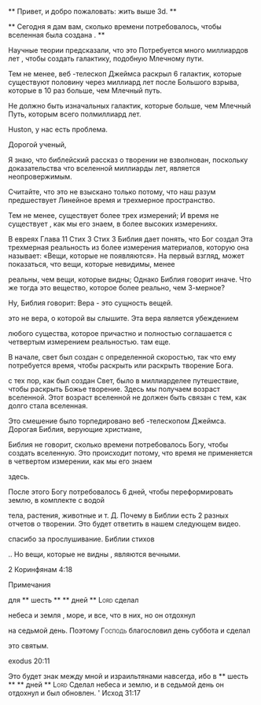 ** Привет, и добро пожаловать: жить выше 3d. **

** Сегодня я дам вам, сколько времени потребовалось, чтобы вселенная была создана
. **

Научные теории предсказали, что это Потребуется много миллиардов лет
, чтобы создать галактику, подобную Млечному пути.

Тем не менее, веб -телескоп Джеймса раскрыл 6 галактик, которые существуют половину
через миллиард лет после Большого взрыва, которые в 10 раз больше, чем
Млечный путь.

Не должно быть изначальных галактик, которые больше, чем Млечный
Путь, которым всего полмиллиард лет.

Huston, у нас есть проблема.

Дорогой ученый,

Я знаю, что библейский рассказ о творении не взволнован, поскольку доказательства
что вселенной миллиарды лет, является неопровержимым.

Считайте, что это не взыскано только потому, что наш разум предшествует
Линейное время и трехмерное пространство.

Тем не менее, существует более трех измерений; И время не существует
, как мы его знаем, в более высоких измерениях.

В евреях Глава 11 Стих 3 Стих 3 Библия дает понять, что Бог создал
Эта трехмерная реальность из более измерения материалов, которую она называет: «Вещи, которые не появляются».
На первый взгляд, может показаться, что вещи, которые невидимы, менее

реальны, чем вещи, которые видны; Однако Библия говорит иначе.
Что же тогда это вещество, которое более реально, чем 3-мерное?

Ну, Библия говорит: Вера - это сущность вещей.

это не вера, о которой вы слышите. Эта вера является убеждением

любого существа, которое причастно и полностью соглашается с четвертым измерением
реальностью.
там еще.

В начале, свет был создан с определенной скоростью, так что ему потребуется время, чтобы раскрыть или раскрыть творение Бога.

с тех пор, как был создан Свет, было в миллиарделее путешествие, чтобы раскрыть Божье творение. Здесь мы получаем возраст вселенной.
Этот возраст вселенной не должен быть связан с тем, как долго стала вселенная.

Это смешение было торпедировано веб -телескопом Джеймса.
Дорогая Библия, верующие христиане,

Библия не говорит, сколько времени потребовалось Богу, чтобы создать вселенную. Это
происходит потому, что время не применяется в четвертом измерении, как мы его знаем

здесь.  

После этого Богу потребовалось 6 дней, чтобы переформировать землю, в комплекте с водой

тела, растения, животные и т. Д.
Почему в Библии есть 2 разных отчетов о творении.
Это будет ответить в нашем следующем видео.

спасибо за прослушивание.
Библии стихов

.. Но вещи, которые не видны
, являются вечными.

2 Коринфянам 4:18

Примечания

для ** шесть ** ** дней ** <span class = "smallcaps"> Lord </span> сделал

небеса и земля , море, и все, что в них, но он отдохнул

на седьмой день. Поэтому
<span class = "smallcaps"> Господь </span> благословил день суббота и сделал

это святым.

exodus 20:11

Это будет знак между мной и израильтянами навсегда, ибо
в ** шесть ** ** дней ** <span class = "smallcaps"> Lord </span > Сделал
небеса и землю, и в седьмой день он отдохнул и был обновлен. '
Исход 31:17


